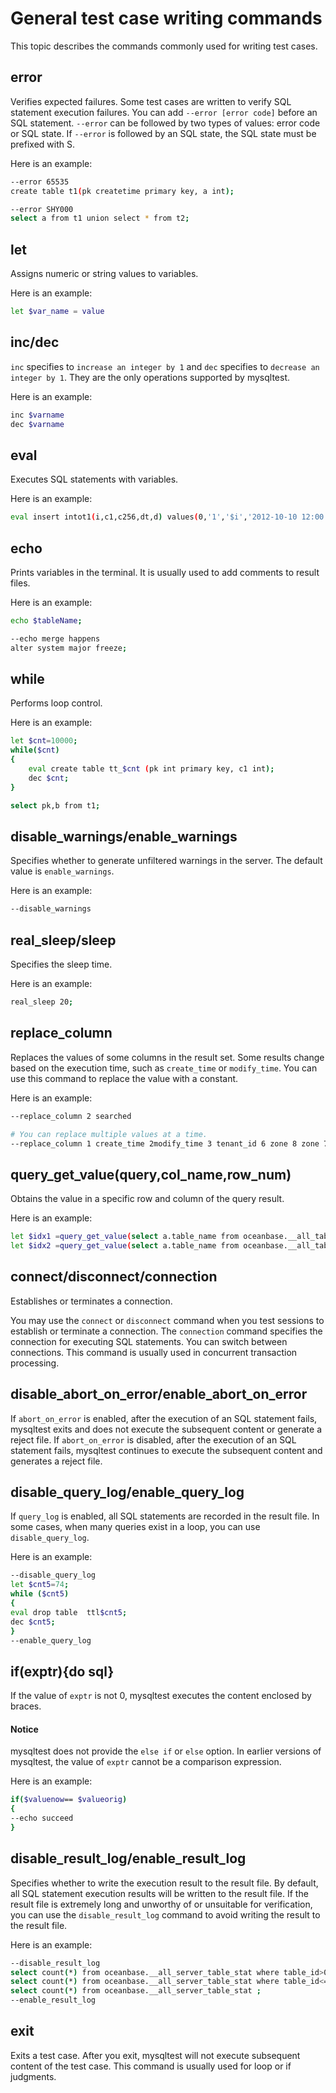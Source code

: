 # General test case writing commands

This topic describes the commands commonly used for writing test cases.

## error

Verifies expected failures. Some test cases are written to verify SQL statement execution failures. You can add `--error [error code]` before an SQL statement. `--error` can be followed by two types of values: error code or SQL state. If `--error` is followed by an SQL state, the SQL state must be prefixed with S.

Here is an example:

```bash
--error 65535
create table t1(pk createtime primary key, a int);

--error SHY000
select a from t1 union select * from t2;
```

## let

Assigns numeric or string values to variables.

Here is an example:

```bash
let $var_name = value
```

## inc/dec

`inc` specifies to `increase an integer by 1` and `dec` specifies to `decrease an integer by 1`. They are the only operations supported by mysqltest.

Here is an example:

```bash
inc $varname
dec $varname
```

## eval

Executes SQL statements with variables.

Here is an example:

```bash
eval insert intot1(i,c1,c256,dt,d) values(0,'1','$i','2012-10-10 12:00:00','2012-10-10');
```

## echo

Prints variables in the terminal. It is usually used to add comments to result files.

Here is an example:

```bash
echo $tableName;

--echo merge happens
alter system major freeze;
```

## while

Performs loop control.

Here is an example:

```bash
let $cnt=10000;
while($cnt)
{
    eval create table tt_$cnt (pk int primary key, c1 int);
    dec $cnt;
}

select pk,b from t1;
```

## disable_warnings/enable_warnings

Specifies whether to generate unfiltered warnings in the server. The default value is `enable_warnings`.

Here is an example:

```bash
--disable_warnings
```

## real_sleep/sleep

Specifies the sleep time.

Here is an example:

```bash
real_sleep 20;
```

## replace_column

Replaces the values of some columns in the result set. Some results change based on the execution time, such as `create_time` or `modify_time`. You can use this command to replace the value with a constant.

Here is an example:

```bash
--replace_column 2 searched

# You can replace multiple values at a time.
--replace_column 1 create_time 2modify_time 3 tenant_id 6 zone 8 zone 7 zone
```

## query_get_value(query,col_name,row_num)

Obtains the value in a specific row and column of the query result.

Here is an example:

```bash
let $idx1 =query_get_value(select a.table_name from oceanbase.__all_table as a innerjoin (select * from oceanbase.__all_table where table_name='t1') b ona.data_table_id=b.table_id, table_name, 1);
let $idx2 =query_get_value(select a.table_name from oceanbase.__all_table as a innerjoin (select * from oceanbase.__all_table where table_name='t1') b ona.data_table_id=b.table_id, table_name, 2);
```

## connect/disconnect/connection

Establishes or terminates a connection.

You may use the `connect` or `disconnect` command when you test sessions to establish or terminate a connection. The `connection` command specifies the connection for executing SQL statements. You can switch between connections. This command is usually used in concurrent transaction processing.

## disable_abort_on_error/enable_abort_on_error

If `abort_on_error` is enabled, after the execution of an SQL statement fails, mysqltest exits and does not execute the subsequent content or generate a reject file. If `abort_on_error` is disabled, after the execution of an SQL statement fails, mysqltest continues to execute the subsequent content and generates a reject file.

## disable_query_log/enable_query_log

If `query_log` is enabled, all SQL statements are recorded in the result file. In some cases, when many queries exist in a loop, you can use `disable_query_log`.

Here is an example:

```bash
--disable_query_log
let $cnt5=74;
while ($cnt5)
{
eval drop table  ttl$cnt5;
dec $cnt5;
}
--enable_query_log
```

## if(exptr){do sql}

If the value of `exptr` is not 0, mysqltest executes the content enclosed by braces.

  <main id="notice" type='notice'>
    <h4>Notice</h4>
    <p>mysqltest does not provide the <code>else if</code> or <code>else</code> option. In earlier versions of mysqltest, the value of <code>exptr</code> cannot be a comparison expression. </p>
  </main>

Here is an example:

```bash
if($valuenow== $valueorig)
{
--echo succeed
}
```

## disable_result_log/enable_result_log

Specifies whether to write the execution result to the result file. By default, all SQL statement execution results will be written to the result file. If the result file is extremely long and unworthy of or unsuitable for verification, you can use the `disable_result_log` command to avoid writing the result to the result file.

Here is an example:

```bash
--disable_result_log
select count(*) from oceanbase.__all_server_table_stat where table_id>0;
select count(*) from oceanbase.__all_server_table_stat where table_id<=0;
select count(*) from oceanbase.__all_server_table_stat ;
--enable_result_log
```

## exit

Exits a test case. After you exit, mysqltest will not execute subsequent content of the test case. This command is usually used for loop or if judgments.
